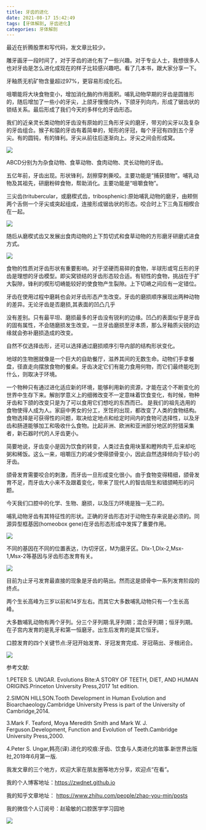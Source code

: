 ```yaml
---
title: 牙齿的进化
date: 2021-08-17 15:42:49
tags: [牙体解剖, 牙齿进化]
categories: 牙体解剖
---
```

最近在折腾股票和写代码，发文章比较少。

雕牙画牙一段时间了，对于牙齿的进化有了一些兴趣。对于专业人士，我想很多人也对牙齿是怎么进化成现在的样子比较感兴趣吧。看了几本书，跟大家分享一下。

牙釉质无机矿物含量超过97%，更容易形成化石。

咀嚼能将大块食物变小，增加消化酶的作用面积。哺乳动物早期的牙齿是圆锥形的，随后增加了一些小的牙尖，上颌牙慢慢向外，下颌牙列向内，形成了锯齿状的锁结关系。最后形成了我们今天的多样化的牙齿形态。

我们的近亲灵长类动物的牙齿没有原始的三角形牙尖的磨牙，带刃的尖牙以及复杂的牙齿组合。猴子和猿的牙齿有着简单的，矩形的牙冠，每个牙冠有四到五个牙尖。有的圆钝，有的锋利。牙尖从前往后逐渐向上。牙尖之间会形成窝。

![](https://zymblog-1258069789.cos.ap-chengdu.myqcloud.com/blog0262-teethev/01.jpg)

ABCD分别为为杂食动物、食草动物、食肉动物、灵长动物的牙齿。

五亿年前，牙齿出现。形状锋利，刮擦穿刺撕咬。主要功能是“捕获猎物”。哺乳动物及其祖先，研磨粉碎食物，帮助消化。主要功能是“咀嚼食物”。

三尖齿(tritubercular，或磨楔式齿，tribosphenic):原始哺乳动物的磨牙，由颊侧两个舌侧一个牙尖或突起组成，连接形成锯齿状的形态。咬合时上下三角互相楔合在一起。

![](https://zymblog-1258069789.cos.ap-chengdu.myqcloud.com/blog0262-teethev/02.jpg)

随后从磨楔式齿又发展出食肉动物的上下剪切式和食草动物的方形磨牙研磨式进食方式。

![](https://zymblog-1258069789.cos.ap-chengdu.myqcloud.com/blog0262-teethev/03.jpg)

食物的性质对牙齿形状有重要影响。对于坚硬而易碎的食物，半球形或穹丘形的牙齿是理想的牙齿模型。即尖窝锁结的牙齿形态较合适。有韧性的食物，挑战在于扩大裂隙，锋利的楔形切嵴能较好的使食物产生裂隙。上下切嵴之间应有一定错位。

牙齿在使用过程中磨耗也会对牙齿形态产生改变。牙齿的磨损顺序展现出两种动物的差异。无论牙齿是否磨损,其表面的凹凸几乎 

没有差别。只有最平坦、磨损最多的牙齿没有锐利的边缘。凹凸的表面似乎是牙齿的固有属性，不会随磨损发生改变。一旦牙齿磨损至牙本质，那么牙釉质尖锐的边缘就会弥补磨损造成的改变。

自然不仅选择齿形，还可以选择通过磨损顺序引导内部的结构形状变化。

地球的生物圈就像是一个巨大的自助餐厅，滋养其间的无数生命。动物们手拿餐盘，径直走向摆放食物的餐桌。牙齿决定它们有能力食用何物，而它们最终能吃到什么，则取决于环境。

一个物种只有通过进化适应新的环境，能够利用新的资源，才能在这个不断变化的世界中生存下来。解剖学意义上的细微改变不一定意味着饮食变化，有时候，物种牙齿和下颌的改变只是为了可以食用它们想吃的东西而已。 是我们的祖先选用的食物使得人成为人。家庭中男女的分工，烹饪的出现，都改变了人类的食物结构。食物选择是可获得性的问题，取决给定地点和给定时间内的食物可选择性，以及牙齿和肠道能够加工和吸收什么食物。比起非洲、欧洲和亚洲部分地区的狩猎采集者，新石器时代的人牙齿更小。

简要地说，牙齿变小是因为饮食的转变，人类过去食用块茎和瞪羚肉干,后来却吃粥和稀饭。这么一来，咀嚼压力的减少使得颌骨变小，因此自然选择倾向于较小的牙齿。

颌骨发育需要咬合的刺激，而牙齿一旦形成变化很小。由于食物变得精细，颌骨发育不足，而牙齿大小来不及跟着变化，带来了现代人的智齿阻生和错颌畸形的问题。

今天我们口腔中的化学、生物、磨损，以及压力环境是独一无二的。

哺乳动物牙齿有其特征性的形状。正确的牙齿形态对于动物生存来说是必须的。同源异型框基因(homeobox gene)在牙齿形态形成中发挥了重要作用。

![](https://zymblog-1258069789.cos.ap-chengdu.myqcloud.com/blog0262-teethev/04.jpg)

不同的基因在不同的位置表达，I为切牙区，M为磨牙区。Dlx-1,Dlx-2,Msx-1,Msx-2等基因与牙齿形态发育有关。

![](https://zymblog-1258069789.cos.ap-chengdu.myqcloud.com/blog0262-teethev/05.jpg)

目前为止牙弓发育最直接的现象是牙齿的萌出。然而这是颌骨中一系列发育阶段的终点。

两个生长高峰为三岁以前和14岁左右。而其它大多数哺乳动物只有一个生长高峰。

大多数哺乳动物有两个牙列。分三个牙列期:乳牙列期；混合牙列期；恒牙列期。在子宫内发育的是乳牙和第一恒磨牙。出生后发育的是其它恒牙。

口腔发育的四个关键节点:牙冠开始发育、牙冠发育完成、牙冠萌出、牙根闭合。

![](https://zymblog-1258069789.cos.ap-chengdu.myqcloud.com/blog0262-teethev/06.jpg)






参考文献:

1.PETER S. UNGAR. Evolutions Bite:A STORY OF TEETH, DIET, AND HUMAN ORIGINS.Princeton University Press,2017 1st edition.

2.SIMON HILLSON.Tooth Development in Human Evolution and Bioarchaeology.Cambridge University Press is part of the University of Cambridge,2014.

3.Mark F. Teaford, Moya Meredith Smith and Mark W. J. Ferguson.Development, Function and Evolution of Teeth.Cambridge University Press,2000.

4.Peter S. Ungar,韩亮(译).进化的咬痕:牙齿、饮食与人类进化的故事.新世界出版社,2019年6月第一版.




我发文章的三个地方，欢迎大家在朋友圈等地方分享，欢迎点“在看”。

我的个人博客地址：https://zwdnet.github.io

我的知乎文章地址： https://www.zhihu.com/people/zhao-you-min/posts

我的微信个人订阅号：赵瑜敏的口腔医学学习园地



![](https://zymblog-1258069789.cos.ap-chengdu.myqcloud.com/other/wx.jpg)

